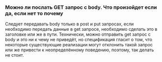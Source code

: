 ### Можно ли послать GET запрос с body. Что произойдет если да, если нет то почему
Следует передавать body только в post и put запросах, если необходимо передать данные в get запросе, необходимо сделать это в заголовке
или же в пути. Технически, можно отправить get запрос с body и это ни к чему не приведёт, но спецификация гласит о том, что некоторые существующие реализации могут 
отклонить такой запрос или же привести к неопределённому поведению, поэтому, так делать не стоит.
